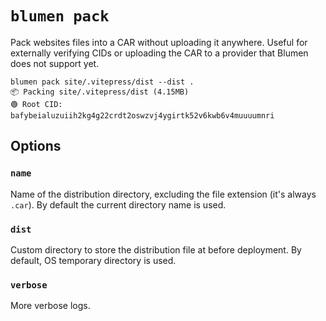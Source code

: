 # `blumen pack`

Pack websites files into a CAR without uploading it anywhere. Useful for externally verifying CIDs or uploading the CAR to a provider that Blumen does not support yet.

```
blumen pack site/.vitepress/dist --dist .
📦 Packing site/.vitepress/dist (4.15MB)
🟢 Root CID: bafybeialuzuiih2kg4g22crdt2oswzvj4ygirtk52v6kwb6v4muuuumnri
```

## Options

### `name`

Name of the distribution directory, excluding the file extension (it's always `.car`). By default the current directory name is used.

### `dist`

Custom directory to store the distribution file at before deployment. By default, OS temporary directory is used.

### `verbose`

More verbose logs.